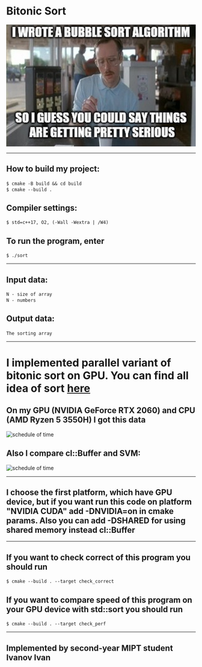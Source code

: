 # **Bitonic Sort**

![Screenshot](pics/sort.jpg)

---
## How to build my project:
```
$ cmake -B build && cd build
$ cmake --build .
```

## Compiler settings:
```
$ std=c++17, O2, (-Wall -Wextra | /W4)
```

## To run the program, enter
```
$ ./sort
```
---
## Input data:
```
N - size of array
N - numbers
```
## Output data:
```
The sorting array
```
---
# I implemented parallel variant of bitonic sort on GPU. You can find all idea of sort [here](https://en.wikipedia.org/wiki/Bitonic_sorter)

## On my GPU (NVIDIA GeForce RTX 2060) and CPU (AMD Ryzen 5 3550H) I got this data

<image
  src="pics/Figure_1.png"
  alt="schedule of time"
  caption="dependence of the total sorting time on the size of the input data">

## Also I compare cl::Buffer and SVM:

<image
  src="pics/Figure_2.png"
  alt="schedule of time"
  caption="Comparing SVM & cl::buffer">

---
## I choose the first platform, which have GPU device, but if you want run this code on platform "NVIDIA CUDA" add -DNVIDIA=on in cmake params. Also you can add -DSHARED for using shared memory instead cl::Buffer 
---
## If you want to check correct of this program you should run 
```
$ cmake --build . --target check_correct
```
## If you want to compare speed of this program on your GPU device with std::sort you should run
```
$ cmake --build . --target check_perf
```

---
## Implemented by second-year MIPT student Ivanov Ivan